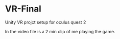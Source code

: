 # VR-Final

Unity VR projct setup for oculus quest 2

In the video file is a 2 min clip of me playing the game. 
